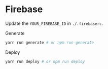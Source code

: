# Firebase

Update the `YOUR_FIREBASE_ID` in `./.firebaserc`.

Generate

```bash
yarn run generate # or npm run generate
```

Deploy

```bash
yarn run deploy # or npm run deploy
```


